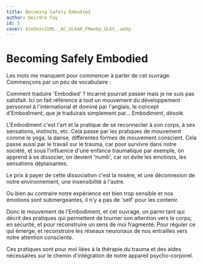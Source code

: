 ```yaml
---
title: Becoming Safely Embodied
author: Deirdre Fay
id: 5
cover: 81eSmzsZoML._AC_UL640_FMwebp_QL65_.webp
---
```

# Becoming Safely Embodied

Les mots me manquent pour commencer à parler de cet ouvrage. Commençons par un peu de vocabulaire :

Comment traduire 'Embodied' ? Incarné pourrait passer mais je ne suis pas satisfait. Ici on fait référence à tout un mouvement du développement personnel à l'international et dominé par l'anglais, le concept d'Embodiment, que je traduirais simplement par... Embodiment, désolé.

L'Embodiment c'est l'art et la pratique de se reconnecter à son corps, à ses sensations, instincts, etc. Cela passe par les pratiques de mouvement comme le yoga, la danse, différentes formes de mouvement conscient. Cela passe aussi par le travail sur le trauma, car pour survivre dans notre société, et sous l'influence d'une enfance traumatique par exemple, on apprend à se dissocier, on devient 'numb', car on évite les émotions, les sensations déplaisantes.

Le prix à payer de cette dissociation c'est la misère, et une déconnexion de notre environnement, une insensibilité à l'autre.

Ou bien au contraire notre expérience est bien trop sensible et nos émotions sont submergeantes, il n'y a pas de 'self' pour les contenir.

Donc le mouvement de l'Embodiment, et cet ouvrage, un parmi tant qui décrit des pratiques qui permettent de tourner son attention vers le corps, en sécurité, et pour reconstruire un sens de moi fragmenté. Pour réguler ce qui émerge, et reconstruire les réseaux neuronaux de nos entrailles vers notre attention consciente.

Ces pratiques sont pour moi liées à la thérapie du trauma et des aides nécessaires sur le chemin d'intégration de notre appareil psycho-corporel.
